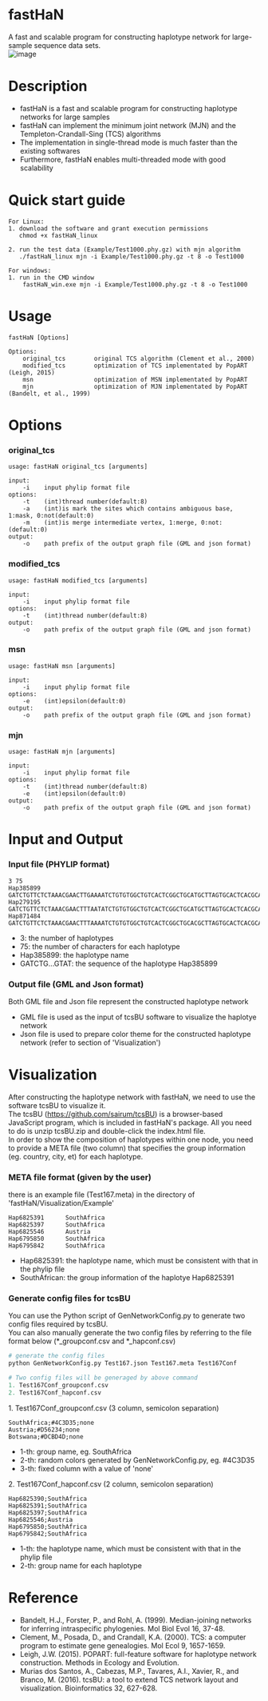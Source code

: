 fastHaN
=========================
A fast and scalable program for constructing haplotype network for large-sample sequence data sets. <br>
![image](Visualization/Example/Test167_mjn.png)


Description
=========================
* fastHaN is a fast and scalable program for constructing haplotype networks for large samples <br>
* fastHaN can implement the minimum joint network (MJN) and the Templeton-Crandall-Sing (TCS) algorithms <br>
* The implementation in single-thread mode is much faster than the existing softwares <br>
* Furthermore, fastHaN enables multi-threaded mode with good scalability


Quick start guide
========================
    For Linux:
    1. download the software and grant execution permissions
       chmod +x fastHaN_linux

    2. run the test data (Example/Test1000.phy.gz) with mjn algorithm
       ./fastHaN_linux mjn -i Example/Test1000.phy.gz -t 8 -o Test1000

    For windows:
    1. run in the CMD window
        fastHaN_win.exe mjn -i Example/Test1000.phy.gz -t 8 -o Test1000


Usage
========================
    fastHaN [Options]
    
    Options:
        original_tcs        original TCS algorithm (Clement et al., 2000)
        modified_tcs        optimization of TCS implementated by PopART (Leigh, 2015)
        msn                 optimization of MSN implementated by PopART
        mjn                 optimization of MJN implementated by PopART (Bandelt, et al., 1999) 
         

Options
========================

### original_tcs

    usage: fastHaN original_tcs [arguments]

    input:
        -i    input phylip format file
    options:
        -t    (int)thread number(default:8)
        -a    (int)is mark the sites which contains ambiguous base, 1:mask, 0:not(default:0)
        -m    (int)is merge intermediate vertex, 1:merge, 0:not:(default:0)
    output:
        -o    path prefix of the output graph file (GML and json format)
            

### modified_tcs

    usage: fastHaN modified_tcs [arguments]
    
    input:
        -i    input phylip format file
    options:
        -t    (int)thread number(default:8)
    output:
        -o    path prefix of the output graph file (GML and json format)
            
            
### msn

    usage: fastHaN msn [arguments]
         
    input:
        -i    input phylip format file
    options:
        -e    (int)epsilon(default:0)
    output:
        -o    path prefix of the output graph file (GML and json format)
            
            
### mjn

    usage: fastHaN mjn [arguments]
         
    input:
        -i    input phylip format file
    options:
        -t    (int)thread number(default:8)
        -e    (int)epsilon(default:0)
    output:
        -o    path prefix of the output graph file (GML and json format)


Input and Output
========================

### Input file (PHYLIP format)

    3 75
    Hap385899 GATCTGTTCTCTAAACGAACTTGAAAATCTGTGTGGCTGTCACTCGGCTGCATGCTTAGTGCACTCACGCAGTAT
    Hap279195 GATCTGTTCTCTAAACGAACTTTAATATCTGTGTGGCTGTCACTCGGCTGCATGCTTAGTGCACTCACGCAGTAT
    Hap871484 GATCTGTTCTCTAAACGAACTTTAAAATCTGTGTGGCTGTCACTCGGCTGCACGCTTAGTGCACTCACGCAGTAT


* 3: the number of haplotypes
* 75: the number of characters for each haplotype
* Hap385899: the haplotype name
* GATCTG...GTAT: the sequence of the haplotype Hap385899


### Output file (GML and Json format)
Both GML file and Json file represent the constructed haplotype network
* GML file is used as the input of tcsBU software to visualize the haplotye network
* Json file is used to prepare color theme for the constructed haplotype network (refer to section of 'Visualization')


Visualization
========================
After constructing the haplotype network with fastHaN, we need to use the software tcsBU to visualize it.<br>
The tcsBU (https://github.com/sairum/tcsBU) is a browser-based JavaScript program, which is included in fastHaN's package. All you need to do is
unzip tcsBU.zip and double-click the index.html file.<br>
In order to show the composition of haplotypes within one node, you need to provide a META file (two column) that specifies the group information (eg. country, city, et) for each haplotype.<br>


### META file format (given by the user)
there is an example file (Test167.meta) in the directory of 'fastHaN/Visualization/Example'

    Hap6825391      SouthAfrica
    Hap6825397      SouthAfrica
    Hap6825546      Austria
    Hap6795850      SouthAfrica
    Hap6795842      SouthAfrica

* Hap6825391: the haplotype name, which must be consistent with that in the phylip file
* SouthAfrican: the group information of the haplotye Hap6825391


### Generate config files for tcsBU
You can use the Python script of GenNetworkConfig.py to generate two config files required by tcsBU.<br>
You can also manually generate the two config files by referring to the file format below (*_groupconf.csv and *_hapconf.csv)

```python
# generate the config files
python GenNetworkConfig.py Test167.json Test167.meta Test167Conf

# Two config files will be generaged by above command
1. Test167Conf_groupconf.csv
2. Test167Conf_hapconf.csv
```

1\. Test167Conf_groupconf.csv (3 column, semicolon separation)

    SouthAfrica;#4C3D35;none
    Austria;#D56234;none
    Botswana;#DCBD4D;none
  
* 1-th: group name, eg. SouthAfrica
* 2-th: random colors generated by GenNetworkConfig.py, eg. #4C3D35
* 3-th: fixed column with a value of 'none'

2\. Test167Conf_hapconf.csv (2 column, semicolon separation)

    Hap6825390;SouthAfrica
    Hap6825391;SouthAfrica
    Hap6825397;SouthAfrica
    Hap6825546;Austria
    Hap6795850;SouthAfrica
    Hap6795842;SouthAfrica

* 1-th: the haplotype name, which must be consistent with that in the phylip file
* 2-th: group name for each haplotype



Reference
========================
* Bandelt, H.J., Forster, P., and Rohl, A. (1999). Median-joining networks for inferring intraspecific phylogenies. Mol Biol Evol 16, 37-48.
* Clement, M., Posada, D., and Crandall, K.A. (2000). TCS: a computer program to estimate gene genealogies. Mol Ecol 9, 1657-1659.
* Leigh, J.W. (2015). POPART: full-feature software for haplotype network construction. Methods in Ecology and Evolution.
* Murias dos Santos, A., Cabezas, M.P., Tavares, A.I., Xavier, R., and Branco, M. (2016). tcsBU: a tool to extend TCS network layout and visualization. Bioinformatics 32, 627-628.
